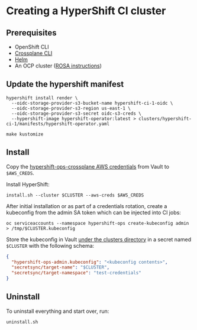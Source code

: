 # Creating a HyperShift CI cluster

## Prerequisites

- OpenShift CLI
- [Crossplane CLI](https://crossplane.io/docs/v1.6/getting-started/install-configure.html#install-crossplane-cli)
- [Helm](https://helm.sh/)
- An OCP cluster ([ROSA instructions](https://www.rosaworkshop.io/rosa/2-deploy/#automatic-mode))

## Update the hypershift manifest
```shell
hypershift install render \
  --oidc-storage-provider-s3-bucket-name hypershift-ci-1-oidc \
  --oidc-storage-provider-s3-region us-east-1 \
  --oidc-storage-provider-s3-secret oidc-s3-creds \
  --hypershift-image hypershift-operator:latest > clusters/hypershift-ci-1/manifests/hypershift-operator.yaml

make kustomize
```

## Install

Copy the [hypershift-ops-crossplane AWS credentials](https://vault.ci.openshift.org/ui/vault/secrets/kv/show/selfservice/hypershift-team/ops/hypershift-ops-crossplane) from Vault to `$AWS_CREDS`.

Install HyperShift:

```shell
install.sh --cluster $CLUSTER --aws-creds $AWS_CREDS
```

After initial installation or as part of a credentials rotation, create a
kubeconfig from the admin SA token which can be injected into CI jobs:

```shell
oc serviceaccounts --namespace hypershift-ops create-kubeconfig admin > /tmp/$CLUSTER.kubeconfig
```

Store the kubeconfig in Vault [under the clusters directory](https://vault.ci.openshift.org/ui/vault/secrets/kv/list/selfservice/hypershift-team/ops/clusters/) in a secret named `$CLUSTER` with the following schema:

```json
{
  "hypershift-ops-admin.kubeconfig": "<kubeconfig contents>",
  "secretsync/target-name": "$CLUSTER",
  "secretsync/target-namespace": "test-credentials"
}
```

## Uninstall

To uninstall everything and start over, run:

```shell
uninstall.sh
```
